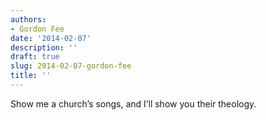 ```yaml
---
authors:
- Gordon Fee
date: '2014-02-07'
description: ''
draft: true
slug: 2014-02-07-gordon-fee
title: ''
---
```

Show me a church’s songs, and I’ll show you their theology.



